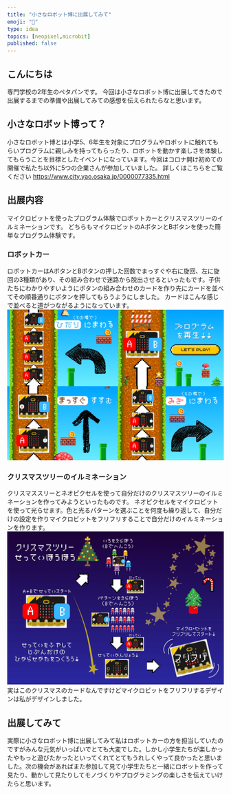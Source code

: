 ```yaml
---
title: "小さなロボット博に出展してみて"
emoji: "🚙"
type: idea
topics: [neopixel,microbit]
published: false
---
```

## こんにちは
専門学校の2年生のペタパンです。
今回は小さなロボット博に出展してきたので出展するまでの準備や出展してみての感想を伝えられたらなと思います。

## 小さなロボット博って？
小さなロボット博とは小学5、6年生を対象にプログラムやロボットに触れてもらいプログラムに親しみを持ってもらったり、ロボットを動かす楽しさを体験してもらうことを目標としたイベントになっています。今回はコロナ開け初めての開催で私たち以外に5つの企業さんが参加していました。
詳しくはこちらをご覧ください
https://www.city.yao.osaka.jp/0000077335.html
## 出展内容
マイクロビットを使ったプログラム体験でロボットカーとクリスマスツリーのイルミネーションです。
どちらもマイクロビットのAボタンとBボタンを使った簡単なプログラム体験です。
### ロボットカー
ロボットカーはAボタンとBボタンの押した回数でまっすぐや右に旋回、左に旋回の3種類があり、その組み合わせで迷路から脱出させるといったもです。子供たちにわかりやすいようにボタンの組み合わせのカードを作り先にカードを並べてその順番通りにボタンを押してもらうようにしました。
カードはこんな感じで並べると道がつながるようになっています。
![](/images/robotto1.png)
### クリスマスツリーのイルミネーション
クリスマススリーとネオピクセルを使って自分だけのクリスマスツリーのイルミネーションを作ってみようといったものです。
ネオピクセルをマイクロビットを使って光らせます。色と光るパターンを選ぶことを何度も繰り返して、自分だけの設定を作りマイクロビットをフリフリすることで自分だけのイルミネーションを作ります。
![](/images/Christmas.jpg)
実はこのクリスマスのカードなんですけどマイクロビットをフリフリするデザインは私がデザインしました。
## 出展してみて
実際に小さなロボット博に出展してみて私はロボットカーの方を担当していたのですがみんな元気がいっぱいでとても大変でした。しかし小学生たちが楽しかったやもっと遊びたかったといってくれてとてもうれしくやって良かったと思いました。次の機会があればまた参加して見て小学生たちと一緒にロボットを作って見たり、動かして見たりしてモノづくりやプログラミングの楽しさを伝えていけたらと思います。


